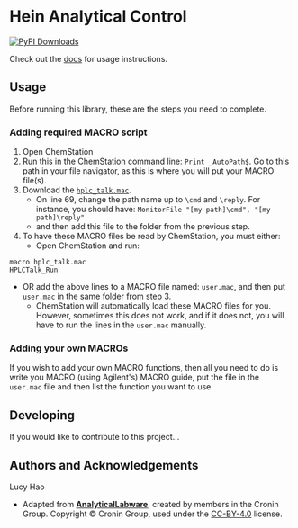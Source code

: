 # Hein Analytical Control
[![PyPI Downloads](https://img.shields.io/pypi/dm/hein-analytical-control.svg?label=PyPI%20downloads)](https://pypi.org/project/hein-analytical-control)

Check out the [docs](https://hein-analytical-control-5e6e85.gitlab.io/) for usage instructions.

## Usage
Before running this library, these are the steps you need to complete.

### Adding required MACRO script

1. Open ChemStation
2. Run this in the ChemStation command line: ``Print _AutoPath$``. Go to this path in your file navigator, as this is where you will put your
MACRO file(s). 
3. Download the [`hplc_talk.mac`](https://github.com/croningp/analyticallabware/blob/master/AnalyticalLabware/devices/Agilent/hplctalk.mac).
   - On line 69, change the path name up to `\cmd` and `\reply`. For instance, you should have: `MonitorFile "[my path]\cmd", "[my path]\reply"`
   - and then add this file to the folder from the previous step. 
4. To have these MACRO files be read by ChemStation, you must either:
   - Open ChemStation and run:
```MACRO
macro hplc_talk.mac
HPLCTalk_Run
```
   - OR add the above lines to a MACRO file named: `user.mac`, and then put `user.mac` in the same folder from step 3. 
     - ChemStation will automatically load these MACRO files for you. However, sometimes this does not work, and if it does not, you will have to run the lines in the `user.mac` manually.

### Adding your own MACROs

If you wish to add your own MACRO functions, then all you need to do is write you MACRO (using Agilent's) MACRO guide, 
put the file in the `user.mac` file and then list the function you want to use.

## Developing

If you would like to contribute to this project...

## Authors and Acknowledgements
Lucy Hao

- Adapted from [**AnalyticalLabware**](https://github.com/croningp/analyticallabware), created by members in the Cronin Group. Copyright © Cronin Group, used under the [CC-BY-4.0](https://creativecommons.org/licenses/by/4.0/) license.